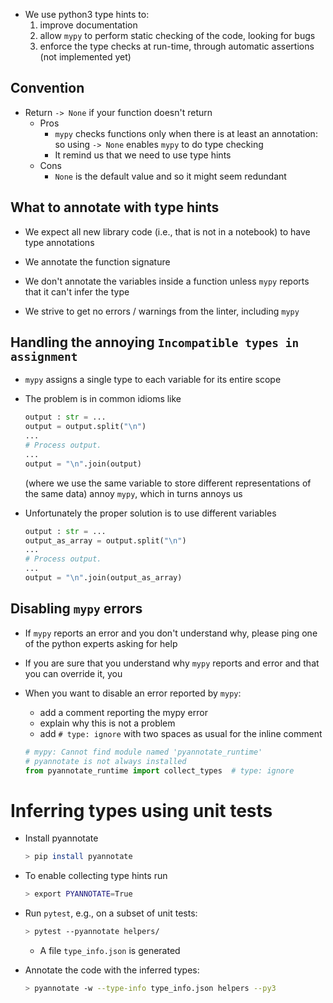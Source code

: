 <!--ts-->
<!--te-->

-   We use python3 type hints to:
    1. improve documentation
    2. allow `mypy` to perform static checking of the code, looking for bugs
    3. enforce the type checks at run-time, through automatic assertions (not
       implemented yet)

## Convention

-   Return `-> None` if your function doesn't return
    -   Pros
        -   `mypy` checks functions only when there is at least an annotation:
            so using `-> None` enables `mypy` to do type checking
        -   It remind us that we need to use type hints
    -   Cons
        -   `None` is the default value and so it might seem redundant

## What to annotate with type hints

-   We expect all new library code (i.e., that is not in a notebook) to have
    type annotations
-   We annotate the function signature
-   We don't annotate the variables inside a function unless `mypy` reports that
    it can't infer the type

-   We strive to get no errors / warnings from the linter, including `mypy`

## Handling the annoying `Incompatible types in assignment`

-   `mypy` assigns a single type to each variable for its entire scope

-   The problem is in common idioms like

    ```python
    output : str = ...
    output = output.split("\n")
    ...
    # Process output.
    ...
    output = "\n".join(output)
    ```

    (where we use the same variable to store different representations of the
    same data) annoy `mypy`, which in turns annoys us

-   Unfortunately the proper solution is to use different variables
    ```python
    output : str = ...
    output_as_array = output.split("\n")
    ...
    # Process output.
    ...
    output = "\n".join(output_as_array)
    ```

## Disabling `mypy` errors

-   If `mypy` reports an error and you don't understand why, please ping one of
    the python experts asking for help

-   If you are sure that you understand why `mypy` reports and error and that
    you can override it, you
-   When you want to disable an error reported by `mypy`:

    -   add a comment reporting the mypy error
    -   explain why this is not a problem
    -   add `# type: ignore` with two spaces as usual for the inline comment

    ```python
    # mypy: Cannot find module named 'pyannotate_runtime'
    # pyannotate is not always installed
    from pyannotate_runtime import collect_types  # type: ignore
    ```

# Inferring types using unit tests

-   Install pyannotate
    ```bash
    > pip install pyannotate
    ```
-   To enable collecting type hints run
    ```bash
    > export PYANNOTATE=True
    ```

- Run `pytest`, e.g., on a subset of unit tests:
    ```bash
    > pytest --pyannotate helpers/
    ```
    - A file `type_info.json` is generated

-   Annotate the code with the inferred types:
    ```bash
    > pyannotate -w --type-info type_info.json helpers --py3
    ```

